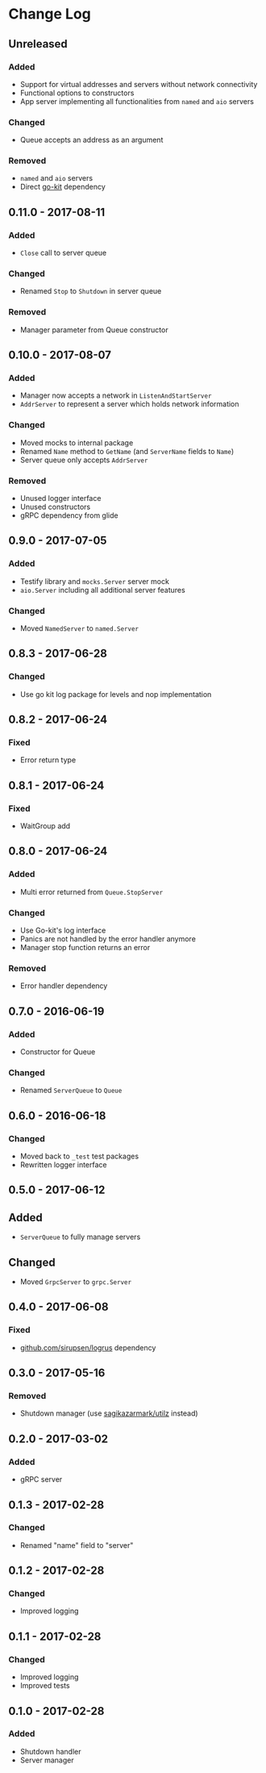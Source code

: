 # Change Log


## Unreleased

### Added

- Support for virtual addresses and servers without network connectivity
- Functional options to constructors
- App server implementing all functionalities from `named` and `aio` servers

### Changed

- Queue accepts an address as an argument

### Removed

- `named` and `aio` servers
- Direct [go-kit](https://github.com/go-kit/kit) dependency


## 0.11.0 - 2017-08-11

### Added

- `Close` call to server queue

### Changed

- Renamed `Stop` to `Shutdown` in server queue

### Removed

- Manager parameter from Queue constructor


## 0.10.0 - 2017-08-07

### Added

- Manager now accepts a network in `ListenAndStartServer`
- `AddrServer` to represent a server which holds network information

### Changed

- Moved mocks to internal package
- Renamed `Name` method to `GetName` (and `ServerName` fields to `Name`)
- Server queue only accepts `AddrServer`


### Removed

- Unused logger interface
- Unused constructors
- gRPC dependency from glide


## 0.9.0 - 2017-07-05

### Added

- Testify library and `mocks.Server` server mock
- `aio.Server` including all additional server features

### Changed

- Moved `NamedServer` to `named.Server`


## 0.8.3 - 2017-06-28

### Changed

- Use go kit log package for levels and nop implementation


## 0.8.2 - 2017-06-24

### Fixed

- Error return type


## 0.8.1 - 2017-06-24

### Fixed

- WaitGroup add


## 0.8.0 - 2017-06-24

### Added

- Multi error returned from `Queue.StopServer`

### Changed

- Use Go-kit's log interface
- Panics are not handled by the error handler anymore
- Manager stop function returns an error

### Removed

- Error handler dependency


## 0.7.0 - 2016-06-19

### Added

- Constructor for Queue

### Changed

- Renamed `ServerQueue` to `Queue`


## 0.6.0 - 2016-06-18

### Changed

- Moved back to `_test` test packages
- Rewritten logger interface


## 0.5.0 - 2017-06-12

## Added

- `ServerQueue` to fully manage servers

## Changed

- Moved `GrpcServer` to `grpc.Server`


## 0.4.0 - 2017-06-08

### Fixed

- [github.com/sirupsen/logrus](https://github.com/sirupsen/logrus) dependency


## 0.3.0 - 2017-05-16

### Removed

- Shutdown manager (use [sagikazarmark/utilz](https://github.com/sagikazarmark/utilz) instead)


## 0.2.0 - 2017-03-02

### Added

- gRPC server


## 0.1.3 - 2017-02-28

### Changed

- Renamed "name" field to "server"


## 0.1.2 - 2017-02-28

### Changed

- Improved logging


## 0.1.1 - 2017-02-28

### Changed

- Improved logging
- Improved tests


## 0.1.0 - 2017-02-28

### Added

- Shutdown handler
- Server manager
